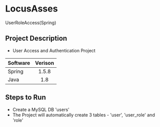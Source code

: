 # LocusAsses
UserRoleAccess(Spring)

## Project Description
- User Access and Authentication Project

| Software   |      Verison  | 
|----------  |:-------------:|
| Spring     |  1.5.8        |
| Java       |    1.8        |

## Steps to Run
- Create a MySQL DB 'users'
- The Project will automatically create 3 tables - 'user', 'user_role' and 'role'
